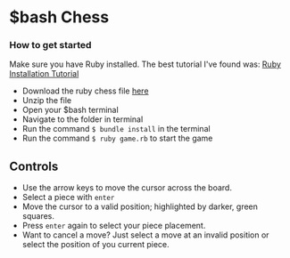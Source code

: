 # $bash Chess
### How to get started
Make sure you have Ruby installed. The best tutorial I've found was: [Ruby Installation Tutorial](http://installrails.com/steps)
- Download the ruby chess file [here]()
- Unzip the file
- Open your $bash terminal
- Navigate to the folder in terminal
- Run the command `$ bundle install` in the terminal
- Run the command `$ ruby game.rb` to start the game

## Controls
- Use the arrow keys to move the cursor across the board.
- Select a piece with `enter`
- Move the cursor to a valid position; highlighted by darker, green squares.
- Press `enter` again to select your piece placement.
- Want to cancel a move? Just select a move at an invalid position or select the position of you current piece.
